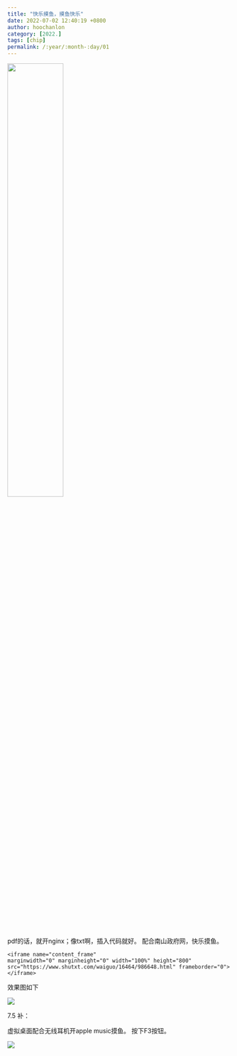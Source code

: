 ```yaml
---
title: "快乐摸鱼，摸鱼快乐"
date: 2022-07-02 12:40:19 +0800
author: hoochanlon
category: [2022.]
tags: [chip]
permalink: /:year/:month-:day/01
---
```


<img src="https://i.imgtg.com/2022/07/02/NLu0S.png" width="50%" height="50%"/>

<!-- more -->

pdf的话，就开nginx；像txt啊，插入代码就好。 配合南山政府网，快乐摸鱼。

```
<iframe name="content_frame" 
marginwidth="0" marginheight="0" width="100%" height="800" 
src="https://www.shutxt.com/waiguo/16464/986648.html" frameborder="0">
</iframe>
```

效果图如下

![](https://i.imgtg.com/2022/07/02/NL3MN.png)


7.5 补：

虚拟桌面配合无线耳机开apple music摸鱼。 按下F3按钮。

![](https://i.imgtg.com/2022/07/05/NfMor.png)